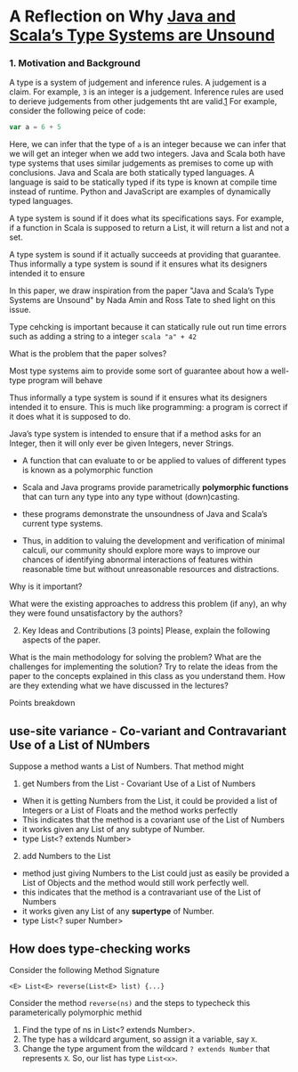 # A Reflection on Why [Java and Scala’s Type Systems are Unsound](https://ilyasergey.net/YSC3208/_static/papers/null.pdf)

### 1. Motivation and Background

A type is a system of judgement and inference rules. A judgement is a claim. For example, ```3``` is an integer is a judgement. Inference rules are used to derieve judgements from other judgements tht are valid.[1](https://ilyasergey.net/YSC3208/_static/lectures/PLDI-Week-09-typing.pdf) For example, consider the following peice of code:

```scala
var a = 6 + 5
```

Here, we can infer that the type of ```a``` is an integer because we can infer that we will get an integer when we add two integers. Java and Scala both have type systems that uses similar judgements as premises to come up with conclusions. Java and Scala are both statically typed languages. A language is said to be statically typed if its type is known at compile time instead of runtime. Python and JavaScript are examples of dynamically typed languages. 

A type system is sound if it does what its specifications says. For example, if a function in Scala is supposed to return a List, it will return a list and not a set.

A type system is sound if it actually succeeds at providing that guarantee. Thus informally a type system is sound if it ensures what its designers intended it to ensure


In this paper, we draw inspiration from the paper "Java and Scala’s Type Systems are Unsound" by Nada Amin and Ross Tate to shed light on this issue.




Type cehcking is important because it can statically rule out run time errors such as adding a string to a integer ```scala "a" + 42``` 


What is the problem that the paper solves?

Most type systems aim to provide some sort of guarantee about how a well-type program will behave

 Thus informally a type system is sound if it ensures what its designers intended it to ensure. This is much like programming: a program is correct if it does what it is supposed to do.
 
 Java’s type system is intended to ensure that if a method asks for an Integer, then it will only ever be given Integers, never Strings. 


- A function that can evaluate to or be applied to values of different types is known as a polymorphic function

- Scala and Java programs provide parametrically **polymorphic functions** that can turn any type into any type without (down)casting.

-  these programs demonstrate the unsoundness of Java and Scala’s current type systems.

-  Thus, in addition to valuing the development and verification of minimal calculi, our community should explore more ways to improve our chances of identifying abnormal interactions of features within reasonable time but without unreasonable resources and distractions.


Why is it important?


What were the existing approaches to address this problem (if any), an why they were found unsatisfactory by the authors?


2. Key Ideas and Contributions [3 points] Please, explain the following aspects of the paper.

What is the main methodology for solving the problem?
What are the challenges for implementing the solution?
Try to relate the ideas from the paper to the concepts explained in this class as you understand them. How are they extending what we have discussed in the lectures?

Points breakdown

##  use-site variance - Co-variant and Contravariant Use of a List of NUmbers

Suppose a method wants a List of Numbers. That method might 

1. get Numbers from the List - Covariant Use of a List of Numbers

  - When it is getting Numbers from the List, it could be provided a list of Integers or a List of Floats and the method works perfectly
  - This indicates that the method is a covariant use of the List of Numbers
  - it works given any List of any subtype of Number. 
  - type List<? extends Number>

2. add Numbers to the List

  -  method just giving Numbers to the List could just as easily be provided a List of Objects and the method would still work perfectly well.
  - this indicates that the method is a contravariant use of the List of Numbers 
  - it works given any List of any **supertype** of Number.
  - type List<? super Number>
  
 
## How does type-checking works

Consider the following Method Signature

```
<E> List<E> reverse(List<E> list) {...}
```

Consider the method ```reverse(ns)``` and the steps to typecheck this parameterically polymorphic methid

1. Find the type of ns in List<? extends Number>.
2. The type has a wildcard argument, so assign it a variable, say ```X```.
3. Change the type argument from the wildcard ```? extends Number``` that represents ```X```. So, our list has type ```List<x>```.



